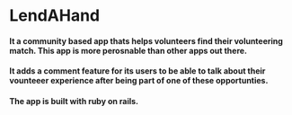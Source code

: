 # LendAHand

#### It a community based app thats helps volunteers find their volunteering match. This app is more perosnable than other apps out there. 

#### It adds a comment feature for its users to be able to talk about their vounteeer experience after being part of one of these opportunties. 

#### The app is built with ruby on rails. 
